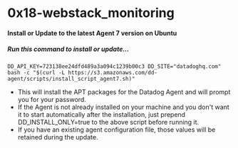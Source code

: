 # 0x18-webstack_monitoring

#### Install or Update to the latest Agent 7 version on Ubuntu

##### Run this command to install or update...

```
DD_API_KEY=723138ee24dfd489a3a094c1239b00c3 DD_SITE="datadoghq.com" bash -c "$(curl -L https://s3.amazonaws.com/dd-agent/scripts/install_script_agent7.sh)"
```

- This will install the APT packages for the Datadog Agent and will prompt you for your password.
- If the Agent is not already installed on your machine and you don't want it to start automatically after the installation, just prepend DD_INSTALL_ONLY=true to the above script before running it.
- If you have an existing agent configuration file, those values will be retained during the update.
